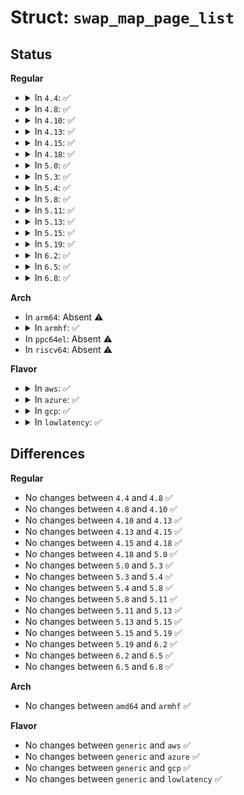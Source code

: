 # Struct: <code>swap_map_page_list</code>

## Status
<b>Regular</b>
<ul>
<li>
<details>
<summary>In <code>4.4</code>: ✅</summary>

```c
struct swap_map_page_list {
    struct swap_map_page *map;
    struct swap_map_page_list *next;
};
```
</details>
</li>
<li>
<details>
<summary>In <code>4.8</code>: ✅</summary>

```c
struct swap_map_page_list {
    struct swap_map_page *map;
    struct swap_map_page_list *next;
};
```
</details>
</li>
<li>
<details>
<summary>In <code>4.10</code>: ✅</summary>

```c
struct swap_map_page_list {
    struct swap_map_page *map;
    struct swap_map_page_list *next;
};
```
</details>
</li>
<li>
<details>
<summary>In <code>4.13</code>: ✅</summary>

```c
struct swap_map_page_list {
    struct swap_map_page *map;
    struct swap_map_page_list *next;
};
```
</details>
</li>
<li>
<details>
<summary>In <code>4.15</code>: ✅</summary>

```c
struct swap_map_page_list {
    struct swap_map_page *map;
    struct swap_map_page_list *next;
};
```
</details>
</li>
<li>
<details>
<summary>In <code>4.18</code>: ✅</summary>

```c
struct swap_map_page_list {
    struct swap_map_page *map;
    struct swap_map_page_list *next;
};
```
</details>
</li>
<li>
<details>
<summary>In <code>5.0</code>: ✅</summary>

```c
struct swap_map_page_list {
    struct swap_map_page *map;
    struct swap_map_page_list *next;
};
```
</details>
</li>
<li>
<details>
<summary>In <code>5.3</code>: ✅</summary>

```c
struct swap_map_page_list {
    struct swap_map_page *map;
    struct swap_map_page_list *next;
};
```
</details>
</li>
<li>
<details>
<summary>In <code>5.4</code>: ✅</summary>

```c
struct swap_map_page_list {
    struct swap_map_page *map;
    struct swap_map_page_list *next;
};
```
</details>
</li>
<li>
<details>
<summary>In <code>5.8</code>: ✅</summary>

```c
struct swap_map_page_list {
    struct swap_map_page *map;
    struct swap_map_page_list *next;
};
```
</details>
</li>
<li>
<details>
<summary>In <code>5.11</code>: ✅</summary>

```c
struct swap_map_page_list {
    struct swap_map_page *map;
    struct swap_map_page_list *next;
};
```
</details>
</li>
<li>
<details>
<summary>In <code>5.13</code>: ✅</summary>

```c
struct swap_map_page_list {
    struct swap_map_page *map;
    struct swap_map_page_list *next;
};
```
</details>
</li>
<li>
<details>
<summary>In <code>5.15</code>: ✅</summary>

```c
struct swap_map_page_list {
    struct swap_map_page *map;
    struct swap_map_page_list *next;
};
```
</details>
</li>
<li>
<details>
<summary>In <code>5.19</code>: ✅</summary>

```c
struct swap_map_page_list {
    struct swap_map_page *map;
    struct swap_map_page_list *next;
};
```
</details>
</li>
<li>
<details>
<summary>In <code>6.2</code>: ✅</summary>

```c
struct swap_map_page_list {
    struct swap_map_page *map;
    struct swap_map_page_list *next;
};
```
</details>
</li>
<li>
<details>
<summary>In <code>6.5</code>: ✅</summary>

```c
struct swap_map_page_list {
    struct swap_map_page *map;
    struct swap_map_page_list *next;
};
```
</details>
</li>
<li>
<details>
<summary>In <code>6.8</code>: ✅</summary>

```c
struct swap_map_page_list {
    struct swap_map_page *map;
    struct swap_map_page_list *next;
};
```
</details>
</li>
</ul>
<b>Arch</b>
<ul>
<li>
In <code>arm64</code>: Absent ⚠️
</li>
<li>
<details>
<summary>In <code>armhf</code>: ✅</summary>

```c
struct swap_map_page_list {
    struct swap_map_page *map;
    struct swap_map_page_list *next;
};
```
</details>
</li>
<li>
In <code>ppc64el</code>: Absent ⚠️
</li>
<li>
In <code>riscv64</code>: Absent ⚠️
</li>
</ul>
<b>Flavor</b>
<ul>
<li>
<details>
<summary>In <code>aws</code>: ✅</summary>

```c
struct swap_map_page_list {
    struct swap_map_page *map;
    struct swap_map_page_list *next;
};
```
</details>
</li>
<li>
<details>
<summary>In <code>azure</code>: ✅</summary>

```c
struct swap_map_page_list {
    struct swap_map_page *map;
    struct swap_map_page_list *next;
};
```
</details>
</li>
<li>
<details>
<summary>In <code>gcp</code>: ✅</summary>

```c
struct swap_map_page_list {
    struct swap_map_page *map;
    struct swap_map_page_list *next;
};
```
</details>
</li>
<li>
<details>
<summary>In <code>lowlatency</code>: ✅</summary>

```c
struct swap_map_page_list {
    struct swap_map_page *map;
    struct swap_map_page_list *next;
};
```
</details>
</li>
</ul>

## Differences
<b>Regular</b>
<ul>
<li>
No changes between <code>4.4</code> and <code>4.8</code> ✅
</li>
<li>
No changes between <code>4.8</code> and <code>4.10</code> ✅
</li>
<li>
No changes between <code>4.10</code> and <code>4.13</code> ✅
</li>
<li>
No changes between <code>4.13</code> and <code>4.15</code> ✅
</li>
<li>
No changes between <code>4.15</code> and <code>4.18</code> ✅
</li>
<li>
No changes between <code>4.18</code> and <code>5.0</code> ✅
</li>
<li>
No changes between <code>5.0</code> and <code>5.3</code> ✅
</li>
<li>
No changes between <code>5.3</code> and <code>5.4</code> ✅
</li>
<li>
No changes between <code>5.4</code> and <code>5.8</code> ✅
</li>
<li>
No changes between <code>5.8</code> and <code>5.11</code> ✅
</li>
<li>
No changes between <code>5.11</code> and <code>5.13</code> ✅
</li>
<li>
No changes between <code>5.13</code> and <code>5.15</code> ✅
</li>
<li>
No changes between <code>5.15</code> and <code>5.19</code> ✅
</li>
<li>
No changes between <code>5.19</code> and <code>6.2</code> ✅
</li>
<li>
No changes between <code>6.2</code> and <code>6.5</code> ✅
</li>
<li>
No changes between <code>6.5</code> and <code>6.8</code> ✅
</li>
</ul>
<b>Arch</b>
<ul>
<li>
No changes between <code>amd64</code> and <code>armhf</code> ✅
</li>
</ul>
<b>Flavor</b>
<ul>
<li>
No changes between <code>generic</code> and <code>aws</code> ✅
</li>
<li>
No changes between <code>generic</code> and <code>azure</code> ✅
</li>
<li>
No changes between <code>generic</code> and <code>gcp</code> ✅
</li>
<li>
No changes between <code>generic</code> and <code>lowlatency</code> ✅
</li>
</ul>
